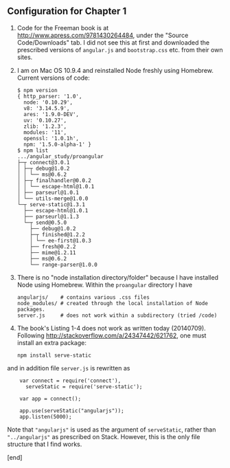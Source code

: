 ## Configuration for Chapter 1

 1. Code for the Freeman book is at http://www.apress.com/9781430264484, under the "Source Code/Downloads" tab. I did not see this at first and downloaded the prescribed versions of `angular.js` and `bootstrap.css` etc. from their own sites.

 1. I am on Mac OS 10.9.4 and reinstalled Node freshly using Homebrew. Current versions of code:

        $ npm version
        { http_parser: '1.0',
          node: '0.10.29',
          v8: '3.14.5.9',
          ares: '1.9.0-DEV',
          uv: '0.10.27',
          zlib: '1.2.3',
          modules: '11',
          openssl: '1.0.1h',
          npm: '1.5.0-alpha-1' }
        $ npm list
        .../angular_study/proangular
        ├─┬ connect@3.0.1
        │ ├─┬ debug@1.0.2
        │ │ └── ms@0.6.2
        │ ├─┬ finalhandler@0.0.2
        │ │ └── escape-html@1.0.1
        │ ├── parseurl@1.0.1
        │ └── utils-merge@1.0.0
        └─┬ serve-static@1.3.1
          ├── escape-html@1.0.1
          ├── parseurl@1.1.3
          └─┬ send@0.5.0
            ├── debug@1.0.2
            ├─┬ finished@1.2.2
            │ └── ee-first@1.0.3
            ├── fresh@0.2.2
            ├── mime@1.2.11
            ├── ms@0.6.2
            └── range-parser@1.0.0

 1. There is no "node installation directory/folder" because I have installed Node using Homebrew. Within the `proangular` directory I have

        angularjs/    # contains various .css files
        node_modules/ # created through the local installation of Node packages. 
        server.js     # does not work within a subdirectory (tried /code)

 1. The book's Listing 1-4 does not work as written today (20140709). Following http://stackoverflow.com/a/24347442/621762, one must install an extra package:

        npm install serve-static

   and in addition file `server.js` is rewritten as

        var connect = require('connect'),
          serveStatic = require('serve-static');
        
        var app = connect();
        
        app.use(serveStatic("angularjs"));
        app.listen(5000);

   Note that `"angularjs"` is used as the argument of `serveStatic`, rather than `"../angularjs"` as prescribed on Stack. However, this is the only file structure that I find works.

[end]
